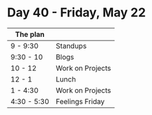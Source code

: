 # Day 40 - Friday, May 22

The plan        |      |
----------------|-------
9 - 9:30        | Standups
9:30 - 10       | Blogs
10 - 12         | Work on Projects
12 - 1          | Lunch
1 - 4:30        | Work on Projects
4:30 - 5:30     | Feelings Friday